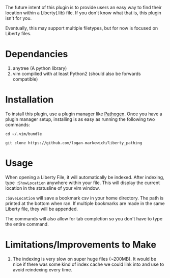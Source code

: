 The future intent of this plugin is to provide users an easy way to find their location within a Liberty(.lib) file. 
If you don't know what that is, this plugin isn't for you.

Eventually, this may support multiple filetypes, but for now is focused on Liberty files.

# Dependancies
1. anytree (A python library)
2. vim compilied with at least Python2 (should also be forwards compatible)

# Installation
To install this plugin, use a plugin manager like [Pathogen](https://github.com/tpope/vim-pathogen).
Once you have a plugin manager setup, installing is as easy as running the following two commands:

`cd ~/.vim/bundle`

`git clone https://github.com/logan-markewich/liberty_pathing`

# Usage
When opening a Liberty File, it will automatically be indexed. After indexing, type `:ShowLocation` anywhere within your file.
This will display the current location in the statusline of your vim window.

`:SaveLocation` will save a bookmark csv in your home directory. The path is printed at the bottom when ran. If multiple bookmarks
are made in the same Liberty file, they will be appended.

The commands will also allow for tab completion so you don't have to type the entire command.

# Limitations/Improvements to Make
1. The indexing is very slow on super huge files (~200MB). It would be nice if there was some kind of index cache we could link into and use to avoid reindexing
every time.
